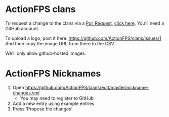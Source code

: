 # ActionFPS clans

To request a change to the clans via a [Pull Request](https://help.github.com/articles/github-glossary/#pull-request), [click here](https://github.com/ActionFPS/clans/edit/master/clans.json). You'll need a GitHub account.

To upload a logo, post it here: https://github.com/ActionFPS/clans/issues/1
And then copy the image URL from there to the CSV.

We'll only allow github-hosted images.

# ActionFPS Nicknames

1. Open https://github.com/ActionFPS/clans/edit/master/nickname-changes.yml
   * You may need to register to GitHub
2. Add a new entry using example entries
3. Press 'Propose file changes'

